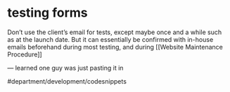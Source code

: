 # testing forms
Don’t use the client’s email for tests, except maybe once and a while such as at the launch date. But it can essentially be confirmed with in-house emails beforehand during most testing, and during [[Website Maintenance Procedure]]

— learned one guy was just pasting it in

#department/development/codesnippets